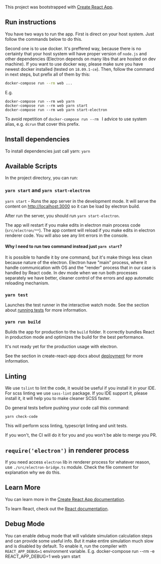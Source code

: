 This project was bootstrapped with [Create React App](https://github.com/facebook/create-react-app).

## Run instructions

You have two ways to run the app. First is direct on your host system.
Just follow the commands below to do this.

Second one is to use docker. It's preffered way, because there is no certainty
that your host system will have proper version of `node.js` and other dependencies
(Electron depends on many libs that are hosted on dev machine).
If you want to use docker way, please make sure you have newest docker installed
(tested on `18.09.1-ce`).
Then, follow the command in next steps, but prefix all of them by this:
```bash
docker-compose run --rm web ...
```

E.g.
```
docker-compose run --rm web yarn
docker-compose run --rm web yarn start
docker-compose run --rm web yarn start-electron
```

To avoid repetition of `docker-compose run --rm ` I advice to use system alias, e.g. `dcrun` that cover this prefix.

## Install dependencies

To install dependencies just call yarn: `yarn`

## Available Scripts

In the project directory, you can run:

### `yarn start` and `yarn start-electron`

`yarn start` - Runs the app server in the development mode. 
It will serve the content on [http://localhost:3000](http://localhost:3000) so it can be load by electron build.

After run the server, you should run `yarn start-electron`.

The app will restart if you make edits in electron main process code (`src/electron/**`).
The app content will reload if you make edits in electron renderer code. 
You will also see any lint errors in the console. 

#### Why I need to run two command instead just `yarn start`?
It is possible to handle it by one command, but it's make things less clean because nature of the electron.
Electron have "main" process, where it handle communication with OS and the "render" process that in our case
is handled by React code. In dev mode when we run both processes separately we have better, cleaner control of the errors
and app automatic reloading mechanism.

### `yarn test`

Launches the test runner in the interactive watch mode. 
See the section about [running tests](https://facebook.github.io/create-react-app/docs/running-tests) for more information.

### `yarn run build`

Builds the app for production to the `build` folder.
It correctly bundles React in production mode and optimizes the build for the best performance.

It's not ready yet for the production usage with electron.

See the section  in create-react-app docs about [deployment](https://facebook.github.io/create-react-app/docs/deployment) for more information.

## Linting
We use `tslint` to lint the code, it would be useful if you install it in your IDE.
For scss linting we use `sass-lint` package. If you IDE support it, please install it,
it will help you to make cleaner SCSS faster.

Do general tests before pushing your code call this command:

`yarn check-code`

This will perform scss linting, typescript linting and unit tests.

If you won't, the CI will do it for you and you won't be able to merge you PR.

## `require('electron')` in renderer process 

If you need access `electron` lib in renderer process for whatever reason, use `./src/electron-bridge.ts` module.
Check the file comment for explanation why we do this.

## Learn More

You can learn more in the [Create React App documentation](https://facebook.github.io/create-react-app/docs/getting-started).

To learn React, check out the [React documentation](https://reactjs.org/).

## Debug Mode

You can enable debug mode that will validate simulation calculation steps and can provide some useful info.
But it make entire simulation much slow and is disabled by default.
To enable it, run the compiler with `REACT_APP_DEBUG=1` environment variable. E.g.
docker-compose run --rm -e REACT_APP_DEBUG=1 web yarn start
